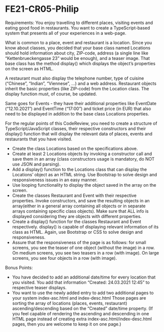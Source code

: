 # FE21-CR05-Philip
Requirements:
You enjoy travelling to different places, visiting events and eating good food in restaurants. You want to create a TypeScript-based system that presents all of your experiences in a web-page.

What is common to a place, event and restaurant is a location. Since you know about classes, you decided that your base class named Locations should hold information about city, ZIP-code, address (a single line like “Kettenbrueckengasse 23” would be enough), and a teaser image. That base class has the method display() which displays the object’s properties on the screen as HTML.


A restaurant must also display the telephone number, type of cuisine (“Chinese”, “Indian”, “Viennese”, …)  and a web address. Restaurant objects inherit the basic properties (like ZIP-code) from the Location class. The display function must, of course, be updated.


Same goes for Events - they have their additional properties like EventDate (“12.10.2021”) and EventTime (“17:00”) and ticket price (in EUR) that also need to be displayed in addition to the base class Locations properties.   


For the regular points of this CodeReview, you need to create a structure of TypeScript/JavaScript classes, their respective constructors and their display() function that will display the relevant data of places, events and restaurants that you have visited.

- Create the class Locations based on the specifications above.
- Create at least 2 Locations objects by invoking a constructor call and save them in an array (class constructors usage is mandatory, do NOT use JSON and parsing).
- Add a display() function to the Locations class that can display the Locations’ object as an HTML string. Use Bootstrap to solve design and responsiveness issues in an easy manner.
- Use looping functionality to display the object saved in the array on the screen.
- Create the classes Restaurant and Event with their respective properties. Invoke constructors, and save the resulting objects in an array(either in a general array containing all objects or in separate arrays containing specific class objects). Make sure that ALL info is displayed considering they are objects with different properties. 
- Create a display() function for the classes Restaurant and Event respectively. display() is capable of displaying relevant information of its class as HTML. Again, use Bootstrap or CSS to solve design and responsiveness.
- Assure that the responsiveness of the page is as follows: for small screens, you see the teaser of one object (without the image) in a row. On medium screens, you see two teasers in a row (with image). On large screens, you see four objects in a row (with image).


Bonus Points:
- You have decided to add an additional date/time for every location that you visited. You add that information “Created: 24.03.2021 12:45” to respective teaser displays.
- You want to use the newly added entry to add two additional pages to your system index-asc.html  and index-desc.html  Those pages are sorting the array of locations (places, events, restaurant) ascending/descending based on the “Created” date/time property. (If you feel capable of rendering the ascending and descending in one HTML page instead of creating extra index-asc.html/index-desc.html pages, then you are welcome to keep it on one page.)
